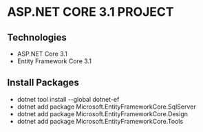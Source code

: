 # ASP.NET CORE 3.1 PROJECT
## Technologies
- ASP.NET Core 3.1
- Entity Framework Core 3.1

## Install Packages
- dotnet tool install --global dotnet-ef
- dotnet add package Microsoft.EntityFrameworkCore.SqlServer
- dotnet add package Microsoft.EntityFrameworkCore.Design
- dotnet add package Microsoft.EntityFrameworkCore.Tools

